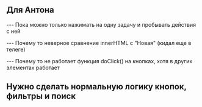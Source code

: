 
## Для Антона

 --- Пока можно только нажимать на одну задачу и пробывать действия с ней

 --- Почему то неверное сравнение innerHTML c "Новая" (кидал еще в телеге)

 --- Почему то не работает функция doClick() на кнопках, хотя в других элементах работает

 ## Нужно сделать нормальную логику кнопок, фильтры и поиск

